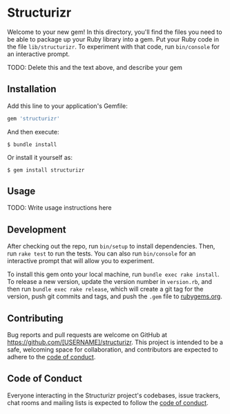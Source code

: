# Structurizr

Welcome to your new gem! In this directory, you'll find the files you need to be able to package up your Ruby library into a gem. Put your Ruby code in the file `lib/structurizr`. To experiment with that code, run `bin/console` for an interactive prompt.

TODO: Delete this and the text above, and describe your gem

## Installation

Add this line to your application's Gemfile:

```ruby
gem 'structurizr'
```

And then execute:

    $ bundle install

Or install it yourself as:

    $ gem install structurizr

## Usage

TODO: Write usage instructions here

## Development

After checking out the repo, run `bin/setup` to install dependencies. Then, run `rake test` to run the tests. You can also run `bin/console` for an interactive prompt that will allow you to experiment.

To install this gem onto your local machine, run `bundle exec rake install`. To release a new version, update the version number in `version.rb`, and then run `bundle exec rake release`, which will create a git tag for the version, push git commits and tags, and push the `.gem` file to [rubygems.org](https://rubygems.org).

## Contributing

Bug reports and pull requests are welcome on GitHub at https://github.com/[USERNAME]/structurizr. This project is intended to be a safe, welcoming space for collaboration, and contributors are expected to adhere to the [code of conduct](https://github.com/[USERNAME]/structurizr/blob/master/CODE_OF_CONDUCT.md).


## Code of Conduct

Everyone interacting in the Structurizr project's codebases, issue trackers, chat rooms and mailing lists is expected to follow the [code of conduct](https://github.com/[USERNAME]/structurizr/blob/master/CODE_OF_CONDUCT.md).
